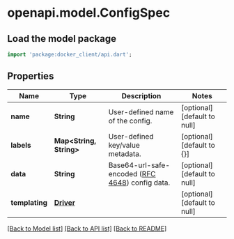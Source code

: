 # openapi.model.ConfigSpec

## Load the model package
```dart
import 'package:docker_client/api.dart';
```

## Properties
Name | Type | Description | Notes
------------ | ------------- | ------------- | -------------
**name** | **String** | User-defined name of the config. | [optional] [default to null]
**labels** | **Map&lt;String, String&gt;** | User-defined key/value metadata. | [optional] [default to {}]
**data** | **String** | Base64-url-safe-encoded ([RFC 4648](https://tools.ietf.org/html/rfc4648#section-5)) config data.  | [optional] [default to null]
**templating** | [**Driver**](Driver.md) |  | [optional] [default to null]

[[Back to Model list]](../README.md#documentation-for-models) [[Back to API list]](../README.md#documentation-for-api-endpoints) [[Back to README]](../README.md)


